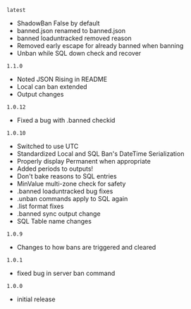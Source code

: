﻿`latest`
- ShadowBan False by default
- banned.json renamed to banned.json
- banned loaduntracked removed reason
- Removed early escape for already banned when banning
- Unban while SQL down check and recover

`1.1.0`
- Noted JSON Rising in README
- Local can ban extended
- Output changes

`1.0.12`
- Fixed a bug with .banned checkid

`1.0.10`
- Switched to use UTC
- Standardized Local and SQL Ban's DateTime Serialization
- Properly display Permanent when appropriate
- Added periods to outputs!
- Don't bake reasons to SQL entries
- MinValue multi-zone check for safety
- .banned loaduntracked bug fixes
- .unban commands apply to SQL again
- .list format fixes
- .banned sync output change
- SQL Table name changes

`1.0.9`
- Changes to how bans are triggered and cleared

`1.0.1`
- fixed bug in server ban command

`1.0.0`
- initial release